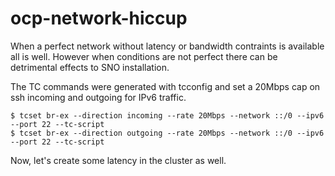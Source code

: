 # ocp-network-hiccup
When a perfect network without latency or bandwidth contraints is available all is well. However when conditions are not perfect there can be detrimental effects to SNO installation. 

The TC commands were generated with tcconfig and set a 20Mbps cap on ssh incoming and outgoing for IPv6 traffic. 

```
$ tcset br-ex --direction incoming --rate 20Mbps --network ::/0 --ipv6 --port 22 --tc-script
$ tcset br-ex --direction outgoing --rate 20Mbps --network ::/0 --ipv6 --port 22 --tc-script

```

Now, let's create some latency in the cluster as well. 




